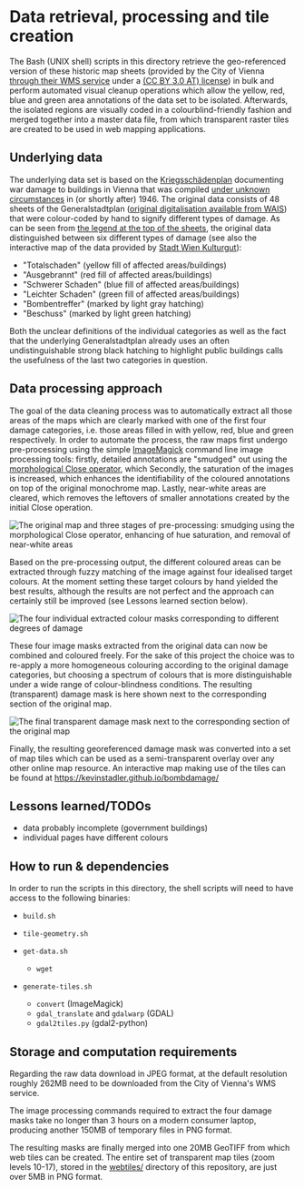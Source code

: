 # Data retrieval, processing and tile creation

The Bash (UNIX shell) scripts in this directory retrieve the geo-referenced version of these historic map sheets (provided by the City of Vienna [through their WMS service](https://www.data.gv.at/katalog/dataset/87282445-a02d-4f7f-9bf6-196d73d9b3a9) under a [(CC BY 3.0 AT) license](https://creativecommons.org/licenses/by/3.0/at/deed.de)) in bulk and perform automated visual cleanup operations which allow the yellow, red, blue and green area annotations of the data set to be isolated. Afterwards, the isolated regions are visually coded in a colourblind-friendly fashion and merged together into a master data file, from which transparent raster tiles are created to be used in web mapping applications.

## Underlying data

The underlying data set is based on the [Kriegsschädenplan](https://www.geschichtewiki.wien.gv.at/Kriegsschädenplan_(um_1946)) documenting war damage to buildings in Vienna that was compiled [under unknown circumstances](https://www.geschichtewiki.wien.gv.at/Kriegssch%C3%A4denplan_(um_1946)#Entstehung) in (or shortly after) 1946. The original data consists of 48 sheets of the Generalstadtplan ([original digitalisation available from WAIS](https://www.wien.gv.at/actaproweb2/benutzung/archive.xhtml?id=Akt+++++00000651m08alt#Akt_____00000651m08alt)) that were colour-coded by hand to signify different types of damage. As can be seen from [the legend at the top of the sheets](https://www.wien.gv.at/actaproweb2/benutzung/image.xhtml?id=TwKSo67xQgUqg55JnK2TO+M0+8OkdD4Jp25sfgC2ACs1), the original data distinguished between six different types of damage (see also the interactive map of the data provided by [Stadt Wien Kulturgut](https://www.wien.gv.at/kulturportal/public/grafik.aspx?bookmark=nyltRs9CK0bADiJEbjW5QxwZlCQ-b)):

* "Totalschaden" (yellow fill of affected areas/buildings)
* "Ausgebrannt" (red fill of affected areas/buildings)
* "Schwerer Schaden" (blue fill of affected areas/buildings)
* "Leichter Schaden" (green fill of affected areas/buildings)
* "Bombentreffer" (marked by light gray hatching)
* "Beschuss" (marked by light green hatching)

Both the unclear definitions of the individual categories as well as the fact that the underlying Generalstadtplan already uses an often undistinguishable strong black hatching to highlight public buildings calls the usefulness of the last two categories in question.

## Data processing approach

The goal of the data cleaning process was to automatically extract all those areas of the maps which are clearly marked with one of the first four damage categories, i.e. those areas filled in with yellow, red, blue and green respectively. In order to automate the process, the raw maps first undergo pre-processing using the simple [ImageMagick](https://www.imagemagick.org) command line image processing tools: firstly, detailed annotations are "smudged" out using the [morphological Close operator](https://www.imagemagick.org/Usage/morphology/#close), which 
Secondly, the saturation of the images is increased, which enhances the identifiability of the coloured annotations on top of the original monochrome map. Lastly, near-white areas are cleared, which removes the leftovers of smaller annotations created by the initial Close operation.

<img src="https://kevinstadler.github.io/bombdamage/build/preprocessing.png" align="center" alt="The original map and three stages of pre-processing: smudging using the morphological Close operator, enhancing of hue saturation, and removal of near-white areas" title="The original map and three stages of pre-processing" />

Based on the pre-processing output, the different coloured areas can be extracted through fuzzy matching of the image against four idealised target colours. At the moment setting these target colours by hand yielded the best results, although the results are not perfect and the approach can certainly still be improved (see Lessons learned section below).

<img src="https://kevinstadler.github.io/bombdamage/build/extraction.png" align="center" alt="The four individual extracted colour masks corresponding to different degrees of damage" title="The four individual extracted colour masks corresponding to different degrees of damage" />

These four image masks extracted from the original data can now be combined and coloured freely. For the sake of this project the choice was to re-apply a more homogeneous colouring according to the original damage categories, but choosing a spectrum of colours that is more distinguishable under a wide range of colour-blindness conditions. The resulting (transparent) damage mask is here shown next to the corresponding section of the original map.

![The final transparent damage mask next to the corresponding section of the original map](https://kevinstadler.github.io/bombdamage/build/merged.png)

Finally, the resulting georeferenced damage mask was converted into a set of map tiles which can be used as a semi-transparent overlay over any other online map resource. An interactive map making use of the tiles can be found at <https://kevinstadler.github.io/bombdamage/>

<!-- generate pipeline demonstration picture
TILE=44
X0=1730
Y0=66
XE=2842
YE=946
WIDTH=1112
HEIGHT=880
CROP="${WIDTH}x${HEIGHT}+${X0}+${Y0}"
source "tile-geometry.sh"
convert "raw/$TILE.jpeg" -morphology Close "$KERNEL" close.png
convert close.png -modulate 100,300 mod.png
convert mod.png -fuzz 25% -fill white -opaque white raw.png

montage "raw/$TILE.jpeg" close.png mod.png raw.png -crop $CROP -tile 4x1 -geometry 185x147+10+10 -background lightgray ../build/preprocessing.png
montage "raw/$TILE-red-debug.png" "raw/$TILE-yellow-debug.png" "raw/$TILE-green-debug.png" "raw/$TILE-blue-debug.png" -crop $CROP -tile 4x1 -geometry 185x147+10+10 -background lightgray ../build/extraction.png

montage "raw/$TILE-merged.png" "raw/$TILE.jpeg" -crop $CROP -tile 2x1 -geometry 370x294+10+10 -background lightgray ../build/merged.png
-->

## Lessons learned/TODOs

* data probably incomplete (government buildings)
* individual pages have different colours


## How to run & dependencies

In order to run the scripts in this directory, the shell scripts will need to have access to the following binaries:

* `build.sh` 
* `tile-geometry.sh`

* `get-data.sh`
  * `wget`
* `generate-tiles.sh`
  * `convert` (ImageMagick)
  * `gdal_translate` and `gdalwarp` (GDAL)
  * `gdal2tiles.py` (gdal2-python)

## Storage and computation requirements

Regarding the raw data download in JPEG format, at the default resolution roughly 262MB need to be downloaded from the City of Vienna's WMS service.

The image processing commands required to extract the four damage masks take no longer than 3 hours on a modern consumer laptop, producing another 150MB of temporary files in PNG format.

The resulting masks are finally merged into one 20MB GeoTIFF from which web tiles can be created. The entire set of transparent map tiles (zoom levels 10-17), stored in the [webtiles/](webtiles/) directory of this repository, are just over 5MB in PNG format.

